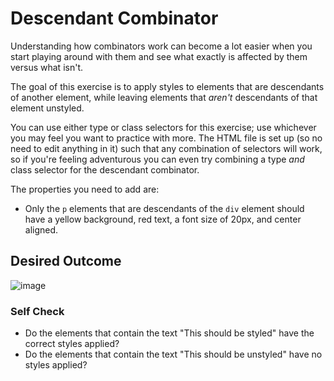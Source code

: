 # Descendant Combinator
Understanding how combinators work can become a lot easier when you start playing around with them and see what exactly is affected by them versus what isn't.

The goal of this exercise is to apply styles to elements that are descendants of another element, while leaving elements that *aren't* descendants of that element unstyled.

You can use either type or class selectors for this exercise; use whichever you may feel you want to practice with more. The HTML file is set up (so no need to edit anything in it) such that any combination of selectors will work, so if you're feeling adventurous you can even try combining a type *and* class selector for the descendant combinator.

The properties you need to add are:

* Only the `p` elements that are descendants of the `div` element should have a yellow background, red text, a font size of 20px, and center aligned.

## Desired Outcome
![image](https://github.com/Percobain/TOP_Assignments/assets/118096592/92200f94-1da1-4d1b-bbbc-36e2abb3fe13)



### Self Check
- Do the elements that contain the text "This should be styled" have the correct styles applied?
- Do the elements that contain the text "This should be unstyled" have no styles applied?
